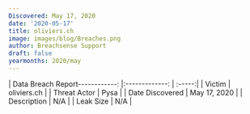 ```yaml
---
Discovered: May 17, 2020
date: '2020-05-17'
title: oliviers.ch
image: images/blog/Breaches.png
author: Breachsense Support
draft: false
yearmonths: 2020/may
---
```


| Data Breach Report------------:   |:-------------:    | :-----:|
| Victim    | oliviers.ch      | 
| Threat Actor    | Pysa      | 
| Date Discovered    | May 17, 2020      | 
| Description    | N/A      | 
| Leak Size    | N/A      | 

